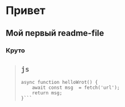 # Привет
## Мой первый readme-file
### Круто
> ```js```
>  -
> ```
> async function helloWrot() {
>     await const msg  = fetch('url');
>     return msg;
> }```